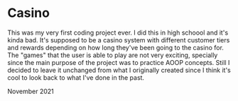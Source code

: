 # Casino
This was my very first coding project ever. I did this in high schoool and it's kinda bad. It's supposed to be a casino system with different customer tiers and rewards depending on how long they've been going to the casino for. The "games" that the user is able to play are not very exciting, specially since the main purpose of the project was to practice AOOP concepts. Still I decided to leave it unchanged from what I originally created since I think it's cool to look back to what I've done in the past.

November 2021
